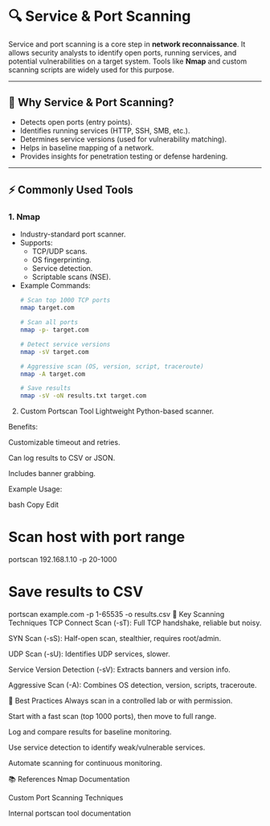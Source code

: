 # 🔍 Service & Port Scanning

Service and port scanning is a core step in **network reconnaissance**. It allows security analysts to identify open ports, running services, and potential vulnerabilities on a target system. Tools like **Nmap** and custom scanning scripts are widely used for this purpose.

---

## 📌 Why Service & Port Scanning?
- Detects open ports (entry points).
- Identifies running services (HTTP, SSH, SMB, etc.).
- Determines service versions (used for vulnerability matching).
- Helps in baseline mapping of a network.
- Provides insights for penetration testing or defense hardening.

---

## ⚡ Commonly Used Tools
### 1. **Nmap**
- Industry-standard port scanner.
- Supports:
  - TCP/UDP scans.
  - OS fingerprinting.
  - Service detection.
  - Scriptable scans (NSE).
- Example Commands:
  ```bash
  # Scan top 1000 TCP ports
  nmap target.com
  
  # Scan all ports
  nmap -p- target.com
  
  # Detect service versions
  nmap -sV target.com
  
  # Aggressive scan (OS, version, script, traceroute)
  nmap -A target.com
  
  # Save results
  nmap -sV -oN results.txt target.com
2. Custom Portscan Tool
Lightweight Python-based scanner.

Benefits:

Customizable timeout and retries.

Can log results to CSV or JSON.

Includes banner grabbing.

Example Usage:

bash
Copy
Edit
# Scan host with port range
portscan 192.168.1.10 -p 20-1000

# Save results to CSV
portscan example.com -p 1-65535 -o results.csv
🔑 Key Scanning Techniques
TCP Connect Scan (-sT): Full TCP handshake, reliable but noisy.

SYN Scan (-sS): Half-open scan, stealthier, requires root/admin.

UDP Scan (-sU): Identifies UDP services, slower.

Service Version Detection (-sV): Extracts banners and version info.

Aggressive Scan (-A): Combines OS detection, version, scripts, traceroute.

📝 Best Practices
Always scan in a controlled lab or with permission.

Start with a fast scan (top 1000 ports), then move to full range.

Log and compare results for baseline monitoring.

Use service detection to identify weak/vulnerable services.

Automate scanning for continuous monitoring.

📚 References
Nmap Documentation

Custom Port Scanning Techniques

Internal portscan tool documentation
